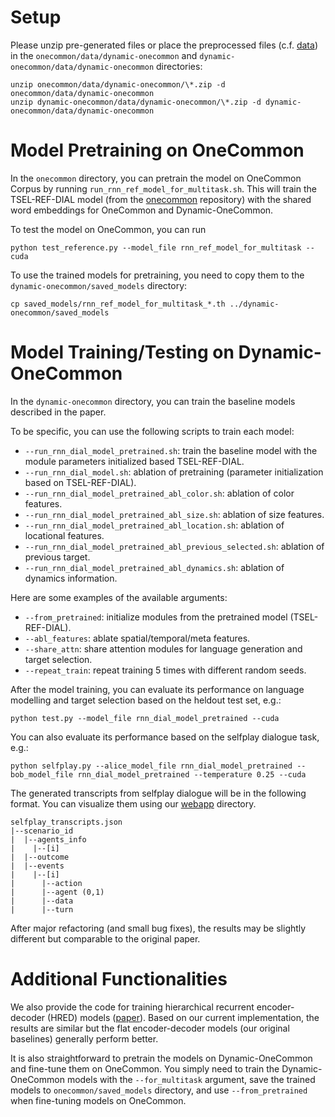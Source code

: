 # Setup

Please unzip pre-generated files or place the preprocessed files (c.f. [data](https://github.com/Alab-NII/dynamic-onecommon/tree/master/data)) in the `onecommon/data/dynamic-onecommon` and `dynamic-onecommon/data/dynamic-onecommon` directories:

```
unzip onecommon/data/dynamic-onecommon/\*.zip -d onecommon/data/dynamic-onecommon
unzip dynamic-onecommon/data/dynamic-onecommon/\*.zip -d dynamic-onecommon/data/dynamic-onecommon
```

# Model Pretraining on OneCommon

In the `onecommon` directory, you can pretrain the model on OneCommon Corpus by running `run_rnn_ref_model_for_multitask.sh`. This will train the TSEL-REF-DIAL model (from the [onecommon](https://github.com/Alab-NII/onecommon) repository) with the shared word embeddings for OneCommon and Dynamic-OneCommon.

To test the model on OneCommon, you can run

```
python test_reference.py --model_file rnn_ref_model_for_multitask --cuda
```

To use the trained models for pretraining, you need to copy them to the `dynamic-onecommon/saved_models` directory:

```
cp saved_models/rnn_ref_model_for_multitask_*.th ../dynamic-onecommon/saved_models
```

# Model Training/Testing on Dynamic-OneCommon

In the `dynamic-onecommon` directory, you can train the baseline models described in the paper.

To be specific, you can use the following scripts to train each model:

* `--run_rnn_dial_model_pretrained.sh`: train the baseline model with the module parameters initialized based TSEL-REF-DIAL.
* `--run_rnn_dial_model.sh`: ablation of pretraining (parameter initialization based on TSEL-REF-DIAL).
* `--run_rnn_dial_model_pretrained_abl_color.sh`: ablation of color features.
* `--run_rnn_dial_model_pretrained_abl_size.sh`: ablation of size features.
* `--run_rnn_dial_model_pretrained_abl_location.sh`: ablation of locational features.
* `--run_rnn_dial_model_pretrained_abl_previous_selected.sh`: ablation of previous target.
* `--run_rnn_dial_model_pretrained_abl_dynamics.sh`: ablation of dynamics information.

Here are some examples of the available arguments:

* `--from_pretrained`: initialize modules from the pretrained model (TSEL-REF-DIAL).
* `--abl_features`: ablate spatial/temporal/meta features.
* `--share_attn`: share attention modules for language generation and target selection.
* `--repeat_train`: repeat training 5 times with different random seeds.

After the model training, you can evaluate its performance on language modelling and target selection based on the heldout test set, e.g.:

```
python test.py --model_file rnn_dial_model_pretrained --cuda
```

You can also evaluate its performance based on the selfplay dialogue task, e.g.:

```
python selfplay.py --alice_model_file rnn_dial_model_pretrained --bob_model_file rnn_dial_model_pretrained --temperature 0.25 --cuda
```

The generated transcripts from selfplay dialogue will be in the following format. You can visualize them using our [webapp](https://github.com/Alab-NII/dynamic-onecommon/tree/master/webapp) directory.

```
selfplay_transcripts.json
|--scenario_id
|  |--agents_info
|    |--[i]
|  |--outcome
|  |--events
|    |--[i]
|      |--action
|      |--agent (0,1)
|      |--data
|      |--turn
```

After major refactoring (and small bug fixes), the results may be slightly different but comparable to the original paper.

# Additional Functionalities

We also provide the code for training hierarchical recurrent encoder-decoder (HRED) models ([paper](https://arxiv.org/abs/1507.04808)). Based on our current implementation, the results are similar but the flat encoder-decoder models (our original baselines) generally perform better.

It is also straightforward to pretrain the models on Dynamic-OneCommon and fine-tune them on OneCommon. You simply need to train the Dynamic-OneCommon models with the `--for_multitask` argument, save the trained models to `onecommon/saved_models` directory, and use `--from_pretrained` when fine-tuning models on OneCommon.
